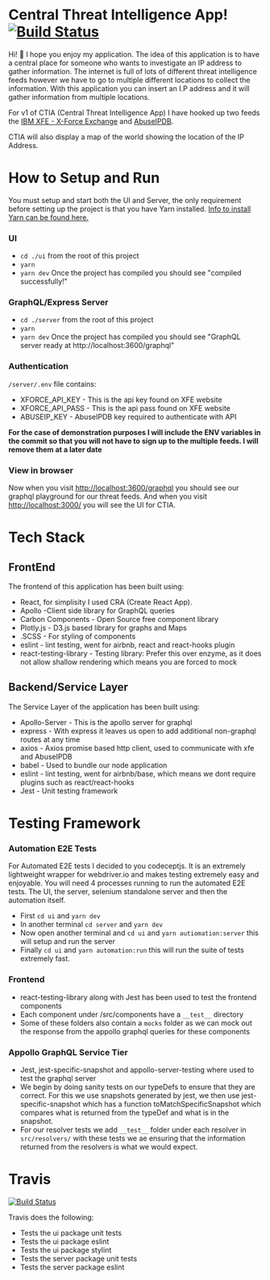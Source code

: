 # Central Threat Intelligence App! [![Build Status](https://travis-ci.com/sstewart199/central-threat-intel-app.svg?branch=dev)](https://travis-ci.com/sstewart199/central-threat-intel-app)

Hi! 👋 I hope you enjoy my application. The idea of this application is to have a central place for someone who wants to investigate an IP address to gather information. The internet is full of lots of different threat intelligence feeds however we have to go to multiple different locations to collect the information.
With this application you can insert an I.P address and it will gather information from multiple locations.

For v1 of CTIA (Central Threat Intelligence App) I have hooked up two feeds the [IBM XFE - X-Force Exchange](https://exchange.xforce.ibmcloud.com/) and [AbuseIPDB](https://www.abuseipdb.com/).

CTIA will also display a map of the world showing the location of the IP Address.


#  How to Setup and Run
You must setup and start both the UI and Server, the only requirement before setting up the project is that you have Yarn installed.
[Info to install Yarn can be found here.](https://yarnpkg.com/en/docs/install#mac-stable)

###  UI
-  `cd ./ui` from the root of this project
-  `yarn`
-  `yarn dev` Once the project has compiled you should see "compiled successfully!"


### GraphQL/Express Server
-  `cd ./server` from the root of this project
-  `yarn`
-  `yarn dev` Once the project has compiled you should see "GraphQL server ready at http://localhost:3600/graphql"

### Authentication
`/server/.env` file contains:
- XFORCE_API_KEY - This is the api key found on XFE website
- XFORCE_API_PASS - This is the api pass found on XFE website
- ABUSEIP_KEY - AbuseIPDB key required to authenticate with API

**For the case of demonstration purposes I will include the ENV variables in the commit so that you will not have to sign up to the multiple feeds. I will remove them at a later date**

### View in browser
Now when you visit [http://localhost:3600/graphql](http://localhost:3600/graphql) you should see our graphql playground for our threat feeds.
And when you visit [http://localhost:3000/](http://localhost:3000/) you will see the UI for CTIA.



#  Tech Stack

##  FrontEnd

The frontend of this application has been built using:

-  React, for simplisity I used CRA (Create React App).
-  Apollo -Client side library for GraphQL queries
-  Carbon Components - Open Source free component library
-  Plotly.js - D3.js based library for graphs and Maps
-  .SCSS - For styling of components
-  eslint - lint testing, went for airbnb, react and react-hooks plugin
-  react-testing-library - Testing library: Prefer this over enzyme, as it does not allow shallow rendering which means you are forced to mock

  

##  Backend/Service Layer

The Service Layer of the application has been built using:

-  Apollo-Server - This is the apollo server for graphql
-  express - With express it leaves us open to add additional non-graphql routes at any time
-  axios - Axios promise based http client, used to communicate with xfe and AbuseIPDB
-  babel - Used to bundle our node application
-  eslint - lint testing, went for airbnb/base, which means we dont require plugins such as react/react-hooks
-  Jest - Unit testing framework

#  Testing Framework

### Automation E2E Tests

For Automated E2E tests I decided to you codeceptjs. It is an extremely lightweight wrapper for webdriver.io and makes testing extremely
easy and enjoyable.
You will need 4 processes running to run the automated E2E tests. The UI, the server, selenium standalone server and then the automation itself.
- First `cd ui` and `yarn dev`
- In another terminal `cd server` and `yarn dev`
- Now open another terminal and `cd ui` and `yarn autiomation:server` this will setup and run the server
- Finally `cd ui` and `yarn automation:run` this will run the suite of tests extremely fast.

### Frontend
- react-testing-library along with Jest has been used  to test the frontend components
- Each component under /src/components have a `__test__` directory
- Some of these folders also contain a `mocks` folder as we can mock out the response from the appollo graphql queries for these components

### Appollo GraphQL Service Tier
- Jest, jest-specific-snapshot and appollo-server-testing where used to test the graphql server
- We begin by doing sanity tests on our typeDefs to ensure that they are correct. For this we use snapshots generated by jest, we then use jest-specific-snapshot which has a function toMatchSpecificSnapshot which compares what is returned from the typeDef and what is in the snapshot.
- For our resolver tests we add `__test__` folder under each resolver in `src/resolvers/` with these tests we ae ensuring that the information returned from the resolvers is what we would expect.


# Travis

[![Build Status](https://travis-ci.com/sstewart199/central-threat-intel-app.svg?branch=dev)](https://travis-ci.com/sstewart199/central-threat-intel-app)

Travis does the following:
- Tests the ui package unit tests
- Tests the ui package eslint
- Tests the ui package stylint
- Tests the server package unit tests
- Tests the server package eslint
